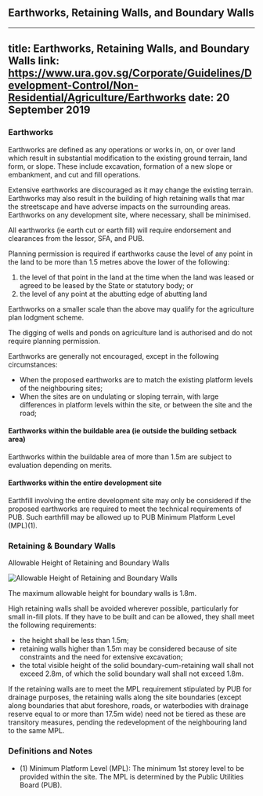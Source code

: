
## Earthworks, Retaining Walls, and Boundary Walls
---
title: Earthworks, Retaining Walls, and Boundary Walls
link: https://www.ura.gov.sg/Corporate/Guidelines/Development-Control/Non-Residential/Agriculture/Earthworks
date: 20 September 2019
---

### Earthworks

Earthworks are defined as any operations or works in, on, or over land which result in substantial modification to the existing ground terrain, land form, or slope. These include excavation, formation of a new slope or embankment, and cut and fill operations.

Extensive earthworks are discouraged as it may change the existing terrain. Earthworks may also result in the building of high retaining walls that mar the streetscape and have adverse impacts on the surrounding areas. Earthworks on any development site, where necessary, shall be minimised.

All earthworks (ie earth cut or earth fill) will require endorsement and clearances from the lessor, SFA, and PUB.

Planning permission is required if earthworks cause the level of any point in the land to be more than 1.5 metres above the lower of the following:

1. the level of that point in the land at the time when the land was leased or agreed to be leased by the State or statutory body; or
2. the level of any point at the abutting edge of abutting land

Earthworks on a smaller scale than the above may qualify for the agriculture plan lodgment scheme.

The digging of wells and ponds on agriculture land is authorised and do not require planning permission.

Earthworks are generally not encouraged, except in the following circumstances:

- When the proposed earthworks are to match the existing platform levels of the neighbouring sites;
- When the sites are on undulating or sloping terrain, with large differences in platform levels within the site, or between the site and the road;

#### Earthworks within the buildable area (ie outside the building setback area)

Earthworks within the buildable area of more than 1.5m are subject to evaluation depending on merits.

#### Earthworks within the entire development site

Earthfill involving the entire development site may only be considered if the proposed earthworks are required to meet the technical requirements of PUB. Such earthfill may be allowed up to PUB Minimum Platform Level (MPL)(1).

### Retaining & Boundary Walls

Allowable Height of Retaining and Boundary Walls

![Allowable Height of Retaining and Boundary Walls](https://www.ura.gov.sg/-/media/Corporate/Guidelines/Development-control/Agriculture/Allowable-Height-of-Retaining-and-Boundary-Walls.jpg)

The maximum allowable height for boundary walls is 1.8m.

High retaining walls shall be avoided wherever possible, particularly for small in-fill plots. If they have to be built and can be allowed, they shall meet the following requirements:

- the height shall be less than 1.5m;
- retaining walls higher than 1.5m may be considered because of site constraints and the need for extensive excavation;
- the total visible height of the solid boundary-cum-retaining wall shall not exceed 2.8m, of which the solid boundary wall shall not exceed 1.8m.

If the retaining walls are to meet the MPL requirement stipulated by PUB for drainage purposes, the retaining walls along the site boundaries (except along boundaries that abut foreshore, roads, or waterbodies with drainage reserve equal to or more than 17.5m wide) need not be tiered as these are transitory measures, pending the redevelopment of the neighbouring land to the same MPL.

### Definitions and Notes

- (1) Minimum Platform Level (MPL): The minimum 1st storey level to be provided within the site. The MPL is determined by the Public Utilities Board (PUB).
